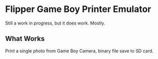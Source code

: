 # Flipper Game Boy Printer Emulator

Still a work in progress, but it does work. Mostly.


## What Works

Print a single photo from Game Boy Camera, binary file save to SD card.
